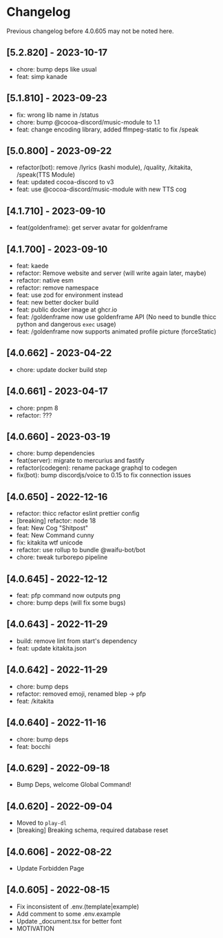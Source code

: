 # Changelog

Previous changelog before 4.0.605 may not be noted here.

## [5.2.820] - 2023-10-17

- chore: bump deps like usual
- feat: simp kanade

## [5.1.810] - 2023-09-23

- fix: wrong lib name in /status
- chore: bump @cocoa-discord/music-module to 1.1
- feat: change encoding library, added ffmpeg-static to fix /speak

## [5.0.800] - 2023-09-22

- refactor(bot): remove /lyrics (kashi module), /quality, /kitakita, /speak(TTS Module)
- feat: updated cocoa-discord to v3
- feat: use @cocoa-discord/music-module with new TTS cog

## [4.1.710] - 2023-09-10

- feat(goldenframe): get server avatar for goldenframe

## [4.1.700] - 2023-09-10

- feat: kaede
- refactor: Remove website and server (will write again later, maybe)
- refactor: native esm
- refactor: remove namespace
- feat: use zod for environment instead
- feat: new better docker build
- feat: public docker image at ghcr.io
- feat: /goldenframe now use goldenframe API
  (No need to bundle thicc python and dangerous `exec` usage)
- feat: /goldenframe now supports animated profile picture (forceStatic)

## [4.0.662] - 2023-04-22

- chore: update docker build step

## [4.0.661] - 2023-04-17

- chore: pnpm 8
- refactor: ???

## [4.0.660] - 2023-03-19

- chore: bump dependencies
- feat(server): migrate to mercurius and fastify
- refactor(codegen): rename package graphql to codegen
- fix(bot): bump discordjs/voice to 0.15 to fix connection issues

## [4.0.650] - 2022-12-16

- refactor: thicc refactor eslint prettier config
- [breaking] refactor: node 18
- feat: New Cog "Shitpost"
- feat: New Command cunny
- fix: kitakita wtf unicode
- refactor: use rollup to bundle @waifu-bot/bot
- chore: tweak turborepo pipeline

## [4.0.645] - 2022-12-12

- feat: pfp command now outputs png
- chore: bump deps (will fix some bugs)

## [4.0.643] - 2022-11-29

- build: remove lint from start's dependency
- feat: update kitakita.json

## [4.0.642] - 2022-11-29

- chore: bump deps
- refactor: removed emoji, renamed blep -> pfp
- feat: /kitakita

## [4.0.640] - 2022-11-16

- chore: bump deps
- feat: bocchi

## [4.0.629] - 2022-09-18

- Bump Deps, welcome Global Command!

## [4.0.620] - 2022-09-04

- Moved to `play-dl`
- [breaking] Breaking schema, required database reset

## [4.0.606] - 2022-08-22

- Update Forbidden Page

## [4.0.605] - 2022-08-15

- Fix inconsistent of .env.(template|example)
- Add comment to some .env.example
- Update \_document.tsx for better font
- MOTIVATION
